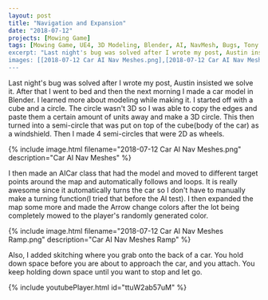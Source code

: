 ```yaml
---
layout: post
title: "Navigation and Expansion"
date: "2018-07-12"
projects: [Mowing Game]
tags: [Mowing Game, UE4, 3D Modeling, Blender, AI, NavMesh, Bugs, Tony Hawk's Pro Skater, Level Design, Programming]
excerpt: "Last night's bug was solved after I wrote my post, Austin insisted we solve it."
images: [[2018-07-12 Car AI Nav Meshes.png],[2018-07-12 Car AI Nav Meshes Ramp.png]]
---
```


Last night's bug was solved after I wrote my post, Austin insisted we solve it. After that I went to bed and then the next morning I made a car model in Blender. I learned more about modeling while making it. I started off with a cube and a circle. The circle wasn't 3D so I was able to copy the edges and paste them a certain amount of units away and make a 3D circle. This then turned into a semi-circle that was put on top of the cube(body of the car) as a windshield. Then I made 4 semi-circles that were 2D as wheels.

{% include image.html filename="2018-07-12 Car AI Nav Meshes.png" description="Car AI Nav Meshes" %}

I then made an AICar class that had the model and moved to different target points around the map and automatically follows and loops. It is really awesome since it automatically turns the car so I don't have to manually make a turning function(I tried that before the AI test). I then expanded the map some more and made the Arrow change colors after the lot being completely mowed to the player's randomly generated color.

{% include image.html filename="2018-07-12 Car AI Nav Meshes Ramp.png" description="Car AI Nav Meshes Ramp" %}

Also, I added skitching where you grab onto the back of a car. You hold down space before you are about to approach the car, and you attach. You keep holding down space until you want to stop and let go.

{% include youtubePlayer.html id="ttuW2ab57uM" %}
